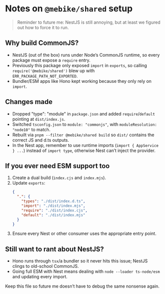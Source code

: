 # Notes on `@mebike/shared` setup

> Reminder to future me: NestJS is still annoying, but at least we figured out how to force it to run.

## Why build CommonJS?
- NestJS (out of the box) runs under Node’s CommonJS runtime, so every package must expose a `require` entry.
- Previously this package only exposed `import` in `exports`, so calling `require('@mebike/shared')` blew up with `ERR_PACKAGE_PATH_NOT_EXPORTED`.
- Bundler/ESM apps like Hono kept working because they only rely on `import`.

## Changes made
- Dropped "type": "module" in `package.json` and added `require`/`default` pointing at `dist/index.js`.
- Switched `tsconfig.json` to `module: "commonjs"`, with `moduleResolution: "node10"` to match.
- Rebuilt via `pnpm --filter @mebike/shared build` so `dist/` contains the correct JS and d.ts outputs.
- In the Nest app, remember to use runtime imports (`import { AppService } ...`) instead of `import type`, otherwise Nest can’t inject the provider.

## If you ever need ESM support too
1. Create a dual build (`index.cjs` and `index.mjs`).
2. Update `exports`:
   ```json
   {
     ".": {
       "types": "./dist/index.d.ts",
       "import": "./dist/index.mjs",
       "require": "./dist/index.cjs",
       "default": "./dist/index.mjs"
     }
   }
   ```
3. Ensure every Nest or other consumer uses the appropriate entry point.

## Still want to rant about NestJS?
- Hono runs through `tsx`/a bundler so it never hits this issue; NestJS clings to old-school CommonJS.
- Going full ESM with Nest means dealing with `node --loader ts-node/esm` and updating every import.

Keep this file so future me doesn’t have to debug the same nonsense again.
